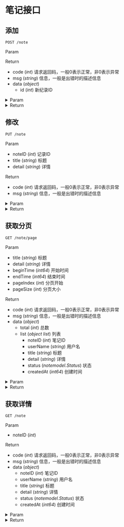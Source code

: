 # 笔记接口

## 添加

`POST /note`

Param


Return

* code (*int*) 请求返回码，一般0表示正常，非0表示异常
* msg (*string*) 信息，一般是出错时的描述信息
* data (*object*) 
    * id (*int*) 新纪录ID

<details>
<summary>Param</summary>

```json
{}
```

</details>

<details>
<summary>Return</summary>

```json
{
    "code": 0,
    "msg": "",
    "data": {
        "id": 7
    },
    "timestamp": 1606570686,
    "requestID": "ad31bfbc-2588-431b-b105-c5f83b67907d"
}
```

</details>

## 修改

`PUT /note`

Param

* noteID (*int*) 记录ID
* title (*string*) 标题
* detail (*string*) 详情

Return

* code (*int*) 请求返回码，一般0表示正常，非0表示异常
* msg (*string*) 信息，一般是出错时的描述信息

<details>
<summary>Param</summary>

```json
{
    "noteID": 7,
    "title": "mod title",
    "detail": "mod detail"
}
```

</details>

<details>
<summary>Return</summary>

```json
{
    "code": 0,
    "msg": "",
    "data": null,
    "timestamp": 1606570687,
    "requestID": "00010a1d-c77f-4060-a813-bc3ab222b2b7"
}
```

</details>

## 获取分页

`GET /note/page`

Param

* title (*string*) 标题
* detail (*string*) 详情
* beginTime (*int64*) 开始时间
* endTime (*int64*) 结束时间
* pageIndex (*int*) 分页开始
* pageSize (*int*) 分页大小

Return

* code (*int*) 请求返回码，一般0表示正常，非0表示异常
* msg (*string*) 信息，一般是出错时的描述信息
* data (*object*) 
    * total (*int*) 总数
    * list (*object list*) 列表
        * noteID (*int*) 笔记ID
        * userName (*string*) 用户名
        * title (*string*) 标题
        * detail (*string*) 详情
        * status (*notemodel.Status*) 状态
        * createdAt (*int64*) 创建时间

<details>
<summary>Param</summary>

```json
beginTime=0&detail=&endTime=0&pageIndex=0&pageSize=10&title=
```

</details>

<details>
<summary>Return</summary>

```json
{
    "code": 0,
    "msg": "",
    "data": {
        "total": 7,
        "list": [
            {
                "noteID": 7,
                "userName": "0",
                "title": "mod title",
                "detail": "mod detail",
                "status": 1,
                "createdAt": 1606570686
            },
            {
                "noteID": 6,
                "userName": "0",
                "title": "mod title",
                "detail": "mod detail",
                "status": 1,
                "createdAt": 1606570564
            },
            {
                "noteID": 5,
                "userName": "0",
                "title": "mod title",
                "detail": "mod detail",
                "status": 1,
                "createdAt": 1606570135
            },
            {
                "noteID": 4,
                "userName": "0",
                "title": "mod title",
                "detail": "mod detail",
                "status": 1,
                "createdAt": 1606568988
            },
            {
                "noteID": 3,
                "userName": "0",
                "title": "mod title",
                "detail": "mod detail",
                "status": 1,
                "createdAt": 1606568781
            },
            {
                "noteID": 2,
                "userName": "0",
                "title": "mod title",
                "detail": "mod detail",
                "status": 1,
                "createdAt": 1606538720
            },
            {
                "noteID": 1,
                "userName": "0",
                "title": "mod title",
                "detail": "mod detail",
                "status": 1,
                "createdAt": 1606538652
            }
        ]
    },
    "timestamp": 1606570688,
    "requestID": "3615f540-d8f8-4b21-b7b8-0b841cb50533"
}
```

</details>

## 获取详情

`GET /note`

Param

* noteID (*int*) 

Return

* code (*int*) 请求返回码，一般0表示正常，非0表示异常
* msg (*string*) 信息，一般是出错时的描述信息
* data (*object*) 
    * noteID (*int*) 笔记ID
    * userName (*string*) 用户名
    * title (*string*) 标题
    * detail (*string*) 详情
    * status (*notemodel.Status*) 状态
    * createdAt (*int64*) 创建时间

<details>
<summary>Param</summary>

```json
noteID=7
```

</details>

<details>
<summary>Return</summary>

```json
{
    "code": 0,
    "msg": "",
    "data": {
        "noteID": 7,
        "userName": "1",
        "title": "mod title",
        "detail": "mod detail",
        "status": 1,
        "createdAt": 1606570686
    },
    "timestamp": 1606570690,
    "requestID": "ed7c034d-28ca-4427-aa4c-2bda57d8bea7"
}
```

</details>

